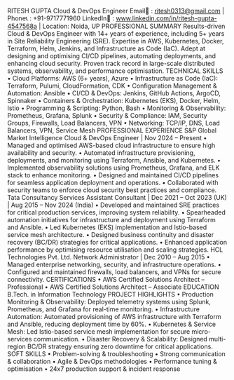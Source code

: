 RITESH GUPTA
Cloud & DevOps Engineer
Email📧 : ritesh0313@gmail.com | Phone📞 : +91-9717771960
LinkedIn💼 : www.linkedin.com/in/ritesh-gupta-4547568a | Location: Noida, UP
PROFESSIONAL SUMMARY
Results-driven Cloud & DevOps Engineer with 14+ years of experience, including 5+ years in Site
Reliability Engineering (SRE). Expertise in AWS, Kubernetes, Docker, Terraform, Helm, Jenkins,
and Infrastructure as Code (IaC). Adept at designing and optimising CI/CD pipelines, automating
deployments, and enhancing cloud security. Proven track record in large-scale distributed systems,
observability, and performance optimisation.
TECHNICAL SKILLS
• Cloud Platforms: AWS (6+ years), Azure
• Infrastructure as Code (IaC): Terraform, Pulumi, CloudFormation, CDK
• Configuration Management & Automation: Ansible
• CI/CD & DevOps: Jenkins, GitHub Actions, ArgoCD, Spinnaker
• Containers & Orchestration: Kubernetes (EKS), Docker, Helm, Istio
• Programming & Scripting: Python, Bash
• Monitoring & Observability: Prometheus, Grafana, Splunk
• Security & Compliance: IAM, Security Groups, Firewalls, Load Balancers, VPN
• Networking: TCP/IP, DNS, Load Balancers, VPN, Service Mesh
PROFESSIONAL EXPERIENCE
S&P Global Market Intelligence
Cloud & DevOps Engineer | Nov 2024 – Present
• Managed and optimised AWS-based cloud infrastructure to ensure high availability and
security.
• Automated infrastructure provisioning, deployments, and monitoring using Terraform,
Ansible, and Kubernetes.
• Implemented observability solutions using Prometheus, Grafana, and ELK stack to enhance
monitoring.
• Designed and maintained CI/CD pipelines for seamless application deployment and
operations.
• Collaborated with security teams to enforce cloud security best practices and compliance.
Tata Consultancy Services
Assistant Consultant | Dec 2021 – Oct 2023 (UK) | Aug 2015 – Nov 2024 (India)
• Developed and maintained SRE practices for critical production services, improving system
reliability.
• Spearheaded automation initiatives for infrastructure and deployment using Terraform and
Ansible.
• Led Kubernetes (EKS) implementation and Istio-based service mesh architecture.
• Designed business continuity and disaster recovery (BC/DR) strategies for critical
applications.
• Enhanced application performance by optimising resource utilisation and scaling strategies.
HCL Technologies Pvt. Ltd.
Network Administrator | Dec 2010 – Aug 2015
• Managed enterprise networking, security, and infrastructure operations.
• Configured and maintained firewalls, load balancers, and VPNs for secure connectivity.
CERTIFICATIONS
• AWS Certified Solutions Architect – Professional
• AWS Certified Solutions Architect – Associate
EDUCATION
B.Tech. in Information Technology
PROJECT HIGHLIGHTS
• Production Monitoring & Observability: Deployed telemetry systems using Splunk,
Prometheus, and Grafana for real-time monitoring.
• Infrastructure Automation: Automated provisioning of AWS infrastructure with Terraform
and Ansible, reducing deployment time by 60%.
• Kubernetes & Service Mesh: Led Istio-based service mesh implementation for secure
micro-services communication.
• Disaster Recovery & Scalability: Designed multi-region BC/DR strategy ensuring zero
downtime for critical applications.
SOFT SKILLS
• Problem-solving & troubleshooting
• Strong communication & collaboration
• Agile & DevOps methodologies
• Performance tuning & optimisation
• 24x7 production support & incident response
